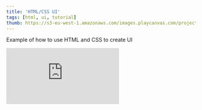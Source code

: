 ```yaml
---
title: 'HTML/CSS UI'
tags: [html, ui, tutorial]
thumb: https://s3-eu-west-1.amazonaws.com/images.playcanvas.com/projects/12/443090/3B31E1-image-75.jpg
---
```


Example of how to use HTML and CSS to create UI
<div className="iframe-container">
    <iframe loading="lazy" src="https://playcanv.as/p/B4W3iveA/" title="HTML/CSS UI" webkitallowfullscreen="true" mozallowfullscreen="true" allow="autoplay" allowfullscreen="true" allowvr="" scrolling="no" frameborder="0" />
</div>
